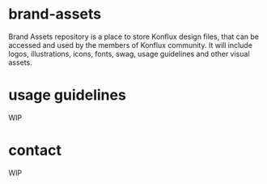 # brand-assets
Brand Assets repository is a place to store Konflux design files, that can be accessed and used by the members of Konflux community. It will include logos, illustrations, icons, fonts, swag, usage guidelines and other visual assets. 
# usage guidelines
WIP
# contact 
WIP
